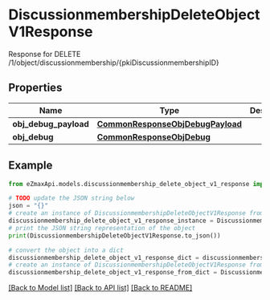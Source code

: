 # DiscussionmembershipDeleteObjectV1Response

Response for DELETE /1/object/discussionmembership/{pkiDiscussionmembershipID}

## Properties

Name | Type | Description | Notes
------------ | ------------- | ------------- | -------------
**obj_debug_payload** | [**CommonResponseObjDebugPayload**](CommonResponseObjDebugPayload.md) |  | 
**obj_debug** | [**CommonResponseObjDebug**](CommonResponseObjDebug.md) |  | [optional] 

## Example

```python
from eZmaxApi.models.discussionmembership_delete_object_v1_response import DiscussionmembershipDeleteObjectV1Response

# TODO update the JSON string below
json = "{}"
# create an instance of DiscussionmembershipDeleteObjectV1Response from a JSON string
discussionmembership_delete_object_v1_response_instance = DiscussionmembershipDeleteObjectV1Response.from_json(json)
# print the JSON string representation of the object
print(DiscussionmembershipDeleteObjectV1Response.to_json())

# convert the object into a dict
discussionmembership_delete_object_v1_response_dict = discussionmembership_delete_object_v1_response_instance.to_dict()
# create an instance of DiscussionmembershipDeleteObjectV1Response from a dict
discussionmembership_delete_object_v1_response_from_dict = DiscussionmembershipDeleteObjectV1Response.from_dict(discussionmembership_delete_object_v1_response_dict)
```
[[Back to Model list]](../README.md#documentation-for-models) [[Back to API list]](../README.md#documentation-for-api-endpoints) [[Back to README]](../README.md)


